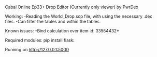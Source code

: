 Cabal Online Ep33+ Drop Editor (Currently only viewer) by PwrDex

Working:
-Reading the World_Drop.scp file, with using the necessary .dec files.
-Can filter the tables and within the tables.

Known issues:
-Bind calculation over item id: 33554432+

Required modules:
pip install flask:

Running on http://127.0.0.1:5000
